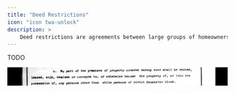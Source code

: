 ```yaml
---
title: "Deed Restrictions"
icon: "icon twa-unlock"
description: >
    Deed restrictions are agreements between large groups of homeowners that have historically been used for excluding people and homes from neighborhoods
---
```


TODO

![racist_deed_restrictions](/media/racist_deed_restrictions.png)